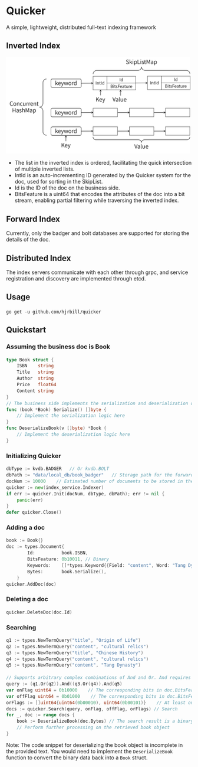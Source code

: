 # Quicker
A simple, lightweight, distributed full-text indexing framework

## Inverted Index

<img src="demo/views/img/倒排索引.png" width="500"/>    

- The list in the inverted index is ordered, facilitating the quick intersection of multiple inverted lists.
- IntId is an auto-incrementing ID generated by the Quicker system for the doc, used for sorting in the SkipList.
- Id is the ID of the doc on the business side.
- BitsFeature is a uint64 that encodes the attributes of the doc into a bit stream, enabling partial filtering while traversing the inverted index.

## Forward Index
Currently, only the badger and bolt databases are supported for storing the details of the doc.

## Distributed Index
The index servers communicate with each other through grpc, and service registration and discovery are implemented through etcd.

## Usage
`go get -u github.com/hjrbill/quicker`

## Quickstart
### Assuming the business doc is Book
```go 
type Book struct {
	ISBN    string
	Title   string
	Author  string
	Price   float64
	Content string
}
// The business side implements the serialization and deserialization of the doc on its own
func (book *Book) Serialize() []byte {
    // Implement the serialization logic here
}
func DeserializeBook(v []byte) *Book {
    // Implement the deserialization logic here
}
```
### Initializing Quicker
```go
dbType := kvdb.BADGER   // Or kvdb.BOLT
dbPath := "data/local_db/book_badger"   // Storage path for the forward index
docNum := 10000    // Estimated number of documents to be stored in the index
quicker := new(index_service.Indexer)
if err := quicker.Init(docNum, dbType, dbPath); err != nil {
    panic(err)
}
defer quicker.Close()
```
### Adding a doc
```go
book := Book{}
doc := types.Document{
		Id:          book.ISBN,
		BitsFeature: 0b10011, // Binary
		Keywords:    []*types.Keyword{{Field: "content", Word: "Tang Dynasty"}, {Field: "content", Word: "cultural relics"}, {Field: "title", Word: book.Title}},
		Bytes:       book.Serialize(),
	}
quicker.AddDoc(doc)
```
### Deleting a doc
```go 
quicker.DeleteDoc(doc.Id)
```
### Searching
```go 
q1 := types.NewTermQuery("title", "Origin of Life")
q2 := types.NewTermQuery("content", "cultural relics")
q3 := types.NewTermQuery("title", "Chinese History")
q4 := types.NewTermQuery("content", "cultural relics")
q5 := types.NewTermQuery("content", "Tang Dynasty")

// Supports arbitrary complex combinations of And and Or. And requires all terms to match, while Or requires at least one term to match
query := (q1.Or(q2)).And((q3.Or(q4)).And(q5)
var onFlag uint64 = 0b10000    // The corresponding bits in doc.BitsFeature must all be 1
var offFlag uint64 = 0b01000    // The corresponding bits in doc.BitsFeature must all be 0
orFlags := []uint64{uint64(0b00010), uint64(0b00101)}    // At least one of the corresponding bits in doc.BitsFeature must be 1
docs := quicker.Search(query, onFlag, offFlag, orFlags) // Search
for _, doc := range docs {
    book := DeserializeBook(doc.Bytes) // The search result is a binary stream, which needs to be deserialized
    // Perform further processing on the retrieved book object
}
```

Note: The code snippet for deserializing the book object is incomplete in the provided text. You would need to implement the `DeserializeBook` function to convert the binary data back into a `Book` struct.